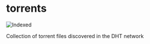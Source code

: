 torrents 
========
![Indexed](https://img.shields.io/badge/indexed-210730-blue)

Collection of torrent files discovered in the DHT network
